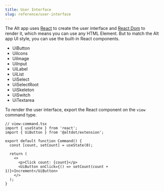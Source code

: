 ```yaml
---
title: User Interface
slug: reference/user-interface
---
```


The Alt app uses [React](https://react.dev/) to create the user interface and [React Dom](https://www.npmjs.com/package/react-dom) to render it, which means you can use any HTML Element. But to match the Alt app UI style, you can use the built-in React components.

- UiButton
- UiIcons
- UiImage
- UiInput
- UiLabel
- UiList
- UiSelect
- UiSelectRoot
- UiSkeleton
- UiSwitch
- UiTextarea

To render the user interface, export the React component on the `view` command type.

```tsx
// view-command.tsx
import { useState } from 'react';
import { UiButton } from '@altdot/extension';

export default function Command() {
  const [count, setCount] = useState(0);

  return (
    <>
      <p>Click count: {count}</p>
      <UiButton onClick={() => setCount(count + 1)}>Increment</UiButton>
    </>
  );
}
```